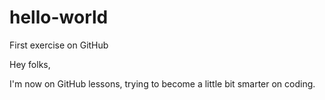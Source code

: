 # hello-world
First exercise on GitHub

Hey folks,

I'm now on GitHub lessons, trying to become a little bit smarter on coding.
